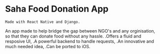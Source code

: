 # Saha Food Donation App
```
Made with React Native and Django.
```
An app made to help bridge the gap between NGO's and any orginisation, so that they can donate food without any hassle.
.Offers a fluid and resposive UI,
.A powerful backend to handle requests,
.An innovative and much needed idea,
.Can be ported to iOS.
